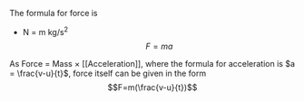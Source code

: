 The formula for force is
- N = m kg/s$^2$
$$F = ma$$

As Force = Mass $\times$ [[Acceleration]], where the formula for acceleration is $a = \frac{v-u}{t}$, force itself can be given in the form
$$F=m(\frac{v-u}{t})$$ 